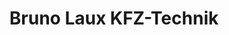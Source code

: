 ---
title: "Bruno Laux KFZ-Technik"
url: /bechenheim/bruno-laux-kfz-technik/
shop: Autowerkstatt
---